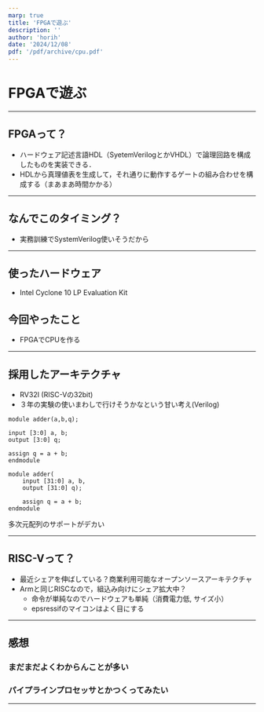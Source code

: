 ```yaml
---
marp: true
title: 'FPGAで遊ぶ'
description: ''
author: 'horih'
date: '2024/12/08'
pdf: '/pdf/archive/cpu.pdf'
---
```


# FPGAで遊ぶ

---

## FPGAって？
- ハードウェア記述言語HDL（SyetemVerilogとかVHDL）で論理回路を構成したものを実装できる．
- HDLから真理値表を生成して，それ通りに動作するゲートの組み合わせを構成する（まあまあ時間かかる）

---
## なんでこのタイミング？
- 実務訓練でSystemVerilog使いそうだから
--- 
## 使ったハードウェア
- Intel Cyclone 10 LP Evaluation Kit

## 今回やったこと
- FPGAでCPUを作る
---
## 採用したアーキテクチャ
- RV32I (RISC-Vの32bit)
- ３年の実験の使いまわしで行けそうかなという甘い考え(Verilog)
```
module adder(a,b,q);

input [3:0] a, b;
output [3:0] q;

assign q = a + b;
endmodule

module adder(
    input [31:0] a, b,
    output [31:0] q);

    assign q = a + b;
endmodule
```

多次元配列のサポートがデカい

---
## RISC-Vって？
- 最近シェアを伸ばしている？商業利用可能なオープンソースアーキテクチャ
- Armと同じRISCなので，組込み向けにシェア拡大中？
    - 命令が単純なのでハードウェアも単純（消費電力低, サイズ小）
    - epsressifのマイコンはよく目にする

---
## 感想
### まだまだよくわからんことが多い
### パイプラインプロセッサとかつくってみたい
---